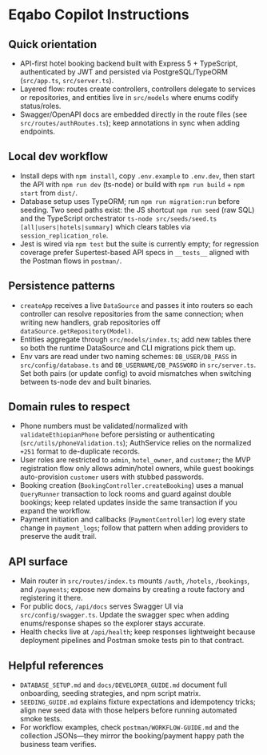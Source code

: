 # Eqabo Copilot Instructions

## Quick orientation
- API-first hotel booking backend built with Express 5 + TypeScript, authenticated by JWT and persisted via PostgreSQL/TypeORM (`src/app.ts`, `src/server.ts`).
- Layered flow: routes create controllers, controllers delegate to services or repositories, and entities live in `src/models` where enums codify status/roles.
- Swagger/OpenAPI docs are embedded directly in the route files (see `src/routes/authRoutes.ts`); keep annotations in sync when adding endpoints.

## Local dev workflow
- Install deps with `npm install`, copy `.env.example` to `.env.dev`, then start the API with `npm run dev` (ts-node) or build with `npm run build` + `npm start` from `dist/`.
- Database setup uses TypeORM; run `npm run migration:run` before seeding. Two seed paths exist: the JS shortcut `npm run seed` (raw SQL) and the TypeScript orchestrator `ts-node src/seeds/seed.ts [all|users|hotels|summary]` which clears tables via `session_replication_role`.
- Jest is wired via `npm test` but the suite is currently empty; for regression coverage prefer Supertest-based API specs in `__tests__` aligned with the Postman flows in `postman/`.

## Persistence patterns
- `createApp` receives a live `DataSource` and passes it into routers so each controller can resolve repositories from the same connection; when writing new handlers, grab repositories off `dataSource.getRepository(Model)`.
- Entities aggregate through `src/models/index.ts`; add new tables there so both the runtime DataSource and CLI migrations pick them up.
- Env vars are read under two naming schemes: `DB_USER/DB_PASS` in `src/config/database.ts` and `DB_USERNAME/DB_PASSWORD` in `src/server.ts`. Set both pairs (or update config) to avoid mismatches when switching between ts-node dev and built binaries.

## Domain rules to respect
- Phone numbers must be validated/normalized with `validateEthiopianPhone` before persisting or authenticating (`src/utils/phoneValidation.ts`); AuthService relies on the normalized `+251` format to de-duplicate records.
- User roles are restricted to `admin`, `hotel_owner`, and `customer`; the MVP registration flow only allows admin/hotel owners, while guest bookings auto-provision `customer` users with stubbed passwords.
- Booking creation (`BookingController.createBooking`) uses a manual `QueryRunner` transaction to lock rooms and guard against double bookings; keep related updates inside the same transaction if you expand the workflow.
- Payment initiation and callbacks (`PaymentController`) log every state change in `payment_logs`; follow that pattern when adding providers to preserve the audit trail.

## API surface
- Main router in `src/routes/index.ts` mounts `/auth`, `/hotels`, `/bookings`, and `/payments`; expose new domains by creating a route factory and registering it there.
- For public docs, `/api/docs` serves Swagger UI via `src/config/swagger.ts`. Update the swagger spec when adding enums/response shapes so the explorer stays accurate.
- Health checks live at `/api/health`; keep responses lightweight because deployment pipelines and Postman smoke tests pin to that contract.

## Helpful references
- `DATABASE_SETUP.md` and `docs/DEVELOPER_GUIDE.md` document full onboarding, seeding strategies, and npm script matrix.
- `SEEDING_GUIDE.md` explains fixture expectations and idempotency tricks; align new seed data with those helpers before running automated smoke tests.
- For workflow examples, check `postman/WORKFLOW-GUIDE.md` and the collection JSONs—they mirror the booking/payment happy path the business team verifies.
